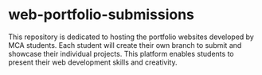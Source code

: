 # web-portfolio-submissions
This repository is dedicated to hosting the portfolio websites developed by MCA students. Each student will create their own branch to submit and showcase their individual projects. This platform enables students to present their web development skills and creativity.
